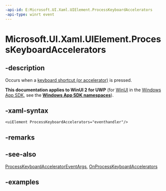 ```yaml
---
-api-id: E:Microsoft.UI.Xaml.UIElement.ProcessKeyboardAccelerators
-api-type: winrt event
---
```


<!-- Event syntax.
public event TypedEventHandler ProcessKeyboardAccelerators<UIElement, ProcessKeyboardAcceleratorEventArgs>
-->

# Microsoft.UI.Xaml.UIElement.ProcessKeyboardAccelerators

## -description

Occurs when a [keyboard shortcut (or accelerator)](../microsoft.ui.xaml.input/keyboardaccelerator.md) is pressed.

**This documentation applies to WinUI 2 for UWP** (for [WinUI](/windows/apps/winui/winui3/) in the [Windows App SDK](/windows/apps/windows-app-sdk/), see the **[Windows App SDK namespaces](/windows/windows-app-sdk/api/winrt/)**).

## -xaml-syntax

```xaml
<uiElement ProcessKeyboardAccelerators="eventhandler"/>
```

## -remarks

## -see-also

[ProcessKeyboardAcceleratorEventArgs](../microsoft.ui.xaml.input/processkeyboardacceleratoreventargs.md), [OnProcessKeyboardAccelerators](uielement_onprocesskeyboardaccelerators_490218500.md)

## -examples
